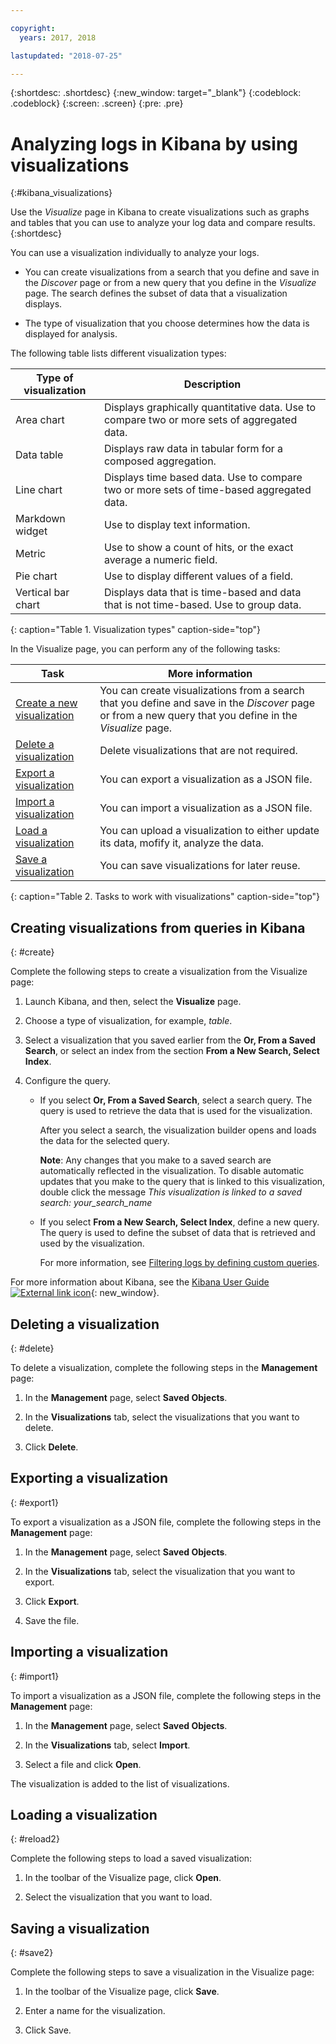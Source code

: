 ```yaml
---

copyright:
  years: 2017, 2018

lastupdated: "2018-07-25"

---
```




{:shortdesc: .shortdesc}
{:new_window: target="_blank"}
{:codeblock: .codeblock}
{:screen: .screen}
{:pre: .pre}

# Analyzing logs in Kibana by using visualizations 
{:#kibana_visualizations}

Use the *Visualize* page in Kibana to create visualizations such as graphs and tables that you can use to analyze your log data and compare results. 
{:shortdesc}

You can use a visualization individually to analyze your logs. 

* You can create visualizations from a search that you define and save in the *Discover* page or from a new query that you define in the *Visualize* page. The search defines the subset of data that a visualization displays.

* The type of visualization that you choose determines how the data is displayed for analysis.

The following table lists different visualization types:

| Type of visualization | Description |
|-----------------------|-------------|
| Area chart | Displays graphically quantitative data. Use to compare two or more sets of aggregated data. |
| Data table | Displays raw data in tabular form for a composed aggregation. |
| Line chart | Displays time based data. Use to compare two or more sets of time-based aggregated data. |
| Markdown widget | Use to display text information. |
| Metric | Use to show a count of hits, or the exact average a numeric field. |
| Pie chart | Use to display different values of a field. | 
| Vertical bar chart | Displays data that is time-based and data that is not time-based. Use to group data. |
{: caption="Table 1. Visualization types" caption-side="top"}

In the Visualize page, you can perform any of the following tasks:

| Task | More information |
|------|------------------|
| [Create a new visualization](/docs/services/CloudLogAnalysis/kibana/kibana_visualizations.html#create) | You can create visualizations from a search that you define and save in the *Discover* page or from a new query that you define in the *Visualize* page. |
| [Delete a visualization](/docs/services/CloudLogAnalysis/kibana/kibana_visualizations.html#delete) | Delete visualizations that are not required. |
| [Export a visualization](/docs/services/CloudLogAnalysis/kibana/kibana_visualizations.html#export) | You can export a visualization as a JSON file.  |
| [Import a visualization](/docs/services/CloudLogAnalysis/kibana/kibana_visualizations.html#import1) | You can import a visualization as a JSON file.  |
| [Load a visualization](/docs/services/CloudLogAnalysis/kibana/kibana_visualizations.html#reload2) | You can upload a visualization to either update its data, mofify it, analyze the data. |
| [Save a visualization](/docs/services/CloudLogAnalysis/kibana/kibana_visualizations.html#save2) | You can save visualizations for later reuse. |
{: caption="Table 2. Tasks to work with visualizations" caption-side="top"}


## Creating visualizations from queries in Kibana
{: #create}

Complete the following steps to create a visualization from the Visualize page:

1. Launch Kibana, and then, select the **Visualize** page.

2. Choose a type of visualization, for example, *table*.

3. Select a visualization that you saved earlier from the **Or, From a Saved Search**, or select an index from the section **From a New Search, Select Index**.

4. Configure the query.

    * If you select **Or, From a Saved Search**, select a search query. The query is used to retrieve the data that is used for the visualization. 
	
	    After you select a search, the visualization builder opens and loads the data for the selected query. 
		
		**Note**: Any changes that you make to a saved search are automatically reflected in the visualization. To disable automatic updates that you make to the query that is linked to this visualization, double click the message *This visualization is linked to a saved search: your_search_name* 

    * If you select **From a New Search, Select Index**, define a new query. The query is used to define the subset of data that is retrieved and used by  the visualization.

        For more information, see [Filtering logs by defining custom queries](/docs/services/CloudLogAnalysis/kibana/define_search.html#define_search).

For more information about Kibana, see the [Kibana User Guide ![External link icon](../../../icons/launch-glyph.svg "External link icon")](https://www.elastic.co/guide/en/kibana/5.1/index.html){: new_window}.


## Deleting a visualization
{: #delete}

To delete a visualization, complete the following steps in the **Management** page:

1. In the **Management** page, select **Saved Objects**.

2. In the **Visualizations** tab, select the visualizations that you want to delete.

3. Click **Delete**.


## Exporting a visualization
{: #export1}

To export a visualization as a JSON file, complete the following steps in the **Management** page:

1. In the **Management** page, select **Saved Objects**.

2. In the **Visualizations** tab, select the visualization that you want to export.

3. Click **Export**.

4. Save the file.

## Importing a visualization
{: #import1}

To import a visualization as a JSON file, complete the following steps in the **Management** page:

1. In the **Management** page, select **Saved Objects**.

2. In the **Visualizations** tab, select **Import**.

3. Select a file and click **Open**.

The visualization is added to the list of visualizations.


 
## Loading a visualization
{: #reload2}

Complete the following steps to load a saved visualization:

1. In the toolbar of the Visualize page, click **Open**.

2. Select the visualization that you want to load. 


## Saving a visualization
{: #save2}

Complete the following steps to save a visualization in the Visualize page:

1. In the toolbar of the Visualize page, click **Save**.

2. Enter a name for the visualization.

3. Click Save. 


